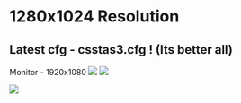 # 1280x1024 Resolution

## Latest cfg - csstas3.cfg ! (Its better all)

Monitor - 1920x1080 
![](https://github.com/Stas-inside/Configs/blob/main/Screenshot%20(31).png)
![](https://github.com/Stas-inside/Configs/blob/main/Screenshot%20(25).png)

![](https://github.com/Stas-inside/Configs/blob/main/Screenshot%20(236).png)
 
